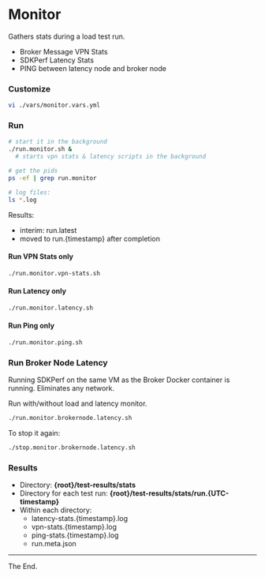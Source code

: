 # Monitor

Gathers stats during a load test run.

 * Broker Message VPN Stats
 * SDKPerf Latency Stats
 * PING between latency node and broker node

### Customize

````bash
vi ./vars/monitor.vars.yml

````

### Run

````bash
# start it in the background
./run.monitor.sh &
  # starts vpn stats & latency scripts in the background

# get the pids
ps -ef | grep run.monitor

# log files:
ls *.log

````
Results:
- interim: run.latest
- moved to run.{timestamp} after completion

#### Run VPN Stats only
````bash
./run.monitor.vpn-stats.sh
````
#### Run Latency only
````bash
./run.monitor.latency.sh
````
#### Run Ping only
````bash
./run.monitor.ping.sh
````

### Run Broker Node Latency
Running SDKPerf on the same VM as the Broker Docker container is running.
Eliminates any network.

Run with/without load and latency monitor.

````bash
./run.monitor.brokernode.latency.sh
````

To stop it again:
````bash
./stop.monitor.brokernode.latency.sh
````

### Results

* Directory: **{root}/test-results/stats**
* Directory for each test run: **{root}/test-results/stats/run.{UTC-timestamp}**
* Within each directory:
  - latency-stats.{timestamp}.log
  - vpn-stats.{timestamp}.log
  - ping-stats.{timestamp}.log
  - run.meta.json

---
The End.
